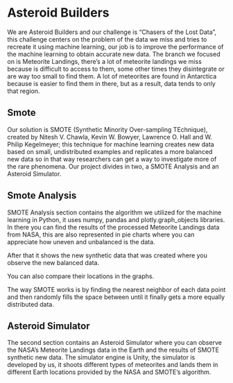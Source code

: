 # Asteroid Builders
We are Asteroid Builders and our challenge is “Chasers of the Lost Data”, this challenge centers on the problem of the data we miss and tries to recreate it using machine learning, our job is to improve the performance of the machine learning to obtain accurate new data.
The branch we focused on is Meteorite Landings, there’s a lot of meteorite landings we miss because is difficult to access to them, some other times they disintegrate or are way too small to find them. A lot of meteorites are found in Antarctica because is easier to find them in there, but as a result, data tends to only that region.

## Smote
Our solution is SMOTE (Synthetic Minority Over-sampling TEchnique), created by Nitesh V. Chawla, 	Kevin W. Bowyer, Lawrence O. Hall and W. Philip Kegelmeyer; this technique for machine learning creates new data based on small, undistributed examples and replicates a more balanced new data so in that way researchers can get a way to investigate more of the rare phenomena.
Our project divides in two, a SMOTE Analysis and an Asteroid Simulator.

## Smote Analysis
SMOTE Analysis section contains the algorithm we utilized for the machine learning in Python, it uses numpy, pandas and plotly.graph_objects libraries. In there you can find the results of the processed Meteorite Landings data from NASA, this are also represented in pie charts where you can appreciate how uneven and unbalanced is the data. 
 
After that it shows the new synthetic data that was created where you observe the new balanced data.
 
You can also compare their locations in the graphs.
 
The way SMOTE works is by finding the nearest neighbor of each data point and then randomly fills the space between until it finally gets a more equally distributed data.

## Asteroid Simulator
The second section contains an Asteroid Simulator where you can observe the NASA’s Meteorite Landings data in the Earth and the results of SMOTE synthetic new data.
The simulator engine is Unity, the simulator is developed by us, it shoots different types of meteorites and lands them in different Earth locations provided by the NASA and SMOTE’s algorithm. 
